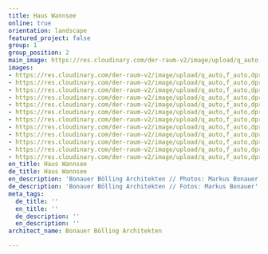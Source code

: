 ```yaml
---
title: Haus Wannsee
online: true
orientation: landscape
featured_project: false
group: 1
group_position: 2
main_image: https://res.cloudinary.com/der-raum-v2/image/upload/q_auto,f_auto,dpr_auto/v1623749301/Villa-Innenausbau-Wannsee-Luxus-Architekturpartner_vdvgqt.jpg
images:
- https://res.cloudinary.com/der-raum-v2/image/upload/q_auto,f_auto,dpr_auto/v1623749301/Villa-Innenausbau-Wannsee-Luxus-Architekturpartner_vdvgqt.jpg
- https://res.cloudinary.com/der-raum-v2/image/upload/q_auto,f_auto,dpr_auto/v1614947639/Kueche-Kochinsel-Eiche-Furnier-Beton-modern_vngigc_fvw3jv.jpg
- https://res.cloudinary.com/der-raum-v2/image/upload/q_auto,f_auto,dpr_auto/v1614947638/Kueche-Eiche-Furnier-Beton-Edelstahl-Tischler_jgeyre_v3rhdp.jpg
- https://res.cloudinary.com/der-raum-v2/image/upload/q_auto,f_auto,dpr_auto/v1614947637/Kueche-Arbeitsplatte-Edelstahl-Detail_ozdmhr_c3c2q7.jpg
- https://res.cloudinary.com/der-raum-v2/image/upload/q_auto,f_auto,dpr_auto/v1614947635/Innenausbau-Einbauzschrank-Wohnbereich-hochwertig_gderzm_wc1s8q.jpg
- https://res.cloudinary.com/der-raum-v2/image/upload/q_auto,f_auto,dpr_auto/v1614947617/Eiche-Furnier-Massivholz-Tuer-Einbaushrank-Badezimmer-Tischlerei_tnbbnd_ihswkh.jpg
- https://res.cloudinary.com/der-raum-v2/image/upload/q_auto,f_auto,dpr_auto/v1614947636/Kompletter-Innenausbau-Architektur-Partner-Tischler-Schreiner_mlkgr5_zy3wrl.jpg
- https://res.cloudinary.com/der-raum-v2/image/upload/q_auto,f_auto,dpr_auto/v1614947618/Eiche-Tischlerei-Detail-Verarbeitung-Stufe-Treppe_pcmwqu_cqwvc5.jpg
- https://res.cloudinary.com/der-raum-v2/image/upload/q_auto,f_auto,dpr_auto/v1614947609/Architekturpartner-Tischlerei-Innenausbau-hochwertig-individuell_xivqb5_fwe49t.jpg
- https://res.cloudinary.com/der-raum-v2/image/upload/q_auto,f_auto,dpr_auto/v1614947628/EInbauschrank-Treppe-Umbau-Wandverkleidung-Eiche-Holz-Schreiner_vietoy_yg2vlg.jpg
- https://res.cloudinary.com/der-raum-v2/image/upload/q_auto,f_auto,dpr_auto/v1614947631/Haus-Wannsee-Tischler-Schreiner-Villa_sglt3t_ekz3qj.jpg
- https://res.cloudinary.com/der-raum-v2/image/upload/q_auto,f_auto,dpr_auto/v1614947629/Einbauschrank-wandhoch-Eiche-Furnier-Fugenlos_ltjyc5_ge72il.jpg
en_title: Haus Wannsee
de_title: Haus Wannsee
en_description: 'Bonauer Bölling Architekten // Photos: Markus Bonauer'
de_description: 'Bonauer Bölling Architekten // Fotos: Markus Bonauer'
meta_tags:
  de_title: ''
  en_title: ''
  de_description: ''
  en_description: ''
architect_name: Bonauer Bölling Architekten

---
```

